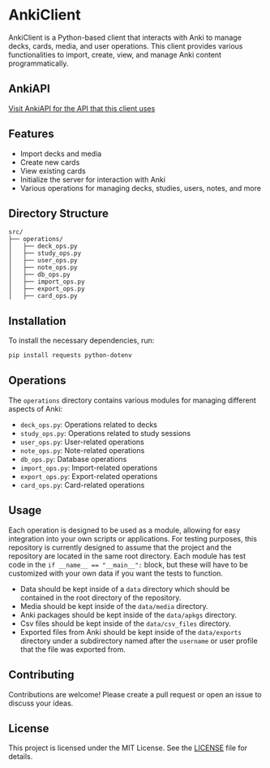 # AnkiClient

AnkiClient is a Python-based client that interacts with Anki to manage decks, cards, media, and user operations. This client provides various functionalities to import, create, view, and manage Anki content programmatically.

## AnkiAPI
[Visit AnkiAPI for the API that this client uses](https://github.com/ChaseKolozsy/AnkiAPI)

## Features

- Import decks and media
- Create new cards
- View existing cards
- Initialize the server for interaction with Anki
- Various operations for managing decks, studies, users, notes, and more

## Directory Structure

```
src/
├── operations/
│   ├── deck_ops.py
│   ├── study_ops.py
│   ├── user_ops.py
│   ├── note_ops.py
│   ├── db_ops.py
│   ├── import_ops.py
│   ├── export_ops.py
│   ├── card_ops.py
```

## Installation

To install the necessary dependencies, run:

```sh
pip install requests python-dotenv 
```

## Operations

The `operations` directory contains various modules for managing different aspects of Anki:

- `deck_ops.py`: Operations related to decks
- `study_ops.py`: Operations related to study sessions
- `user_ops.py`: User-related operations
- `note_ops.py`: Note-related operations
- `db_ops.py`: Database operations
- `import_ops.py`: Import-related operations
- `export_ops.py`: Export-related operations
- `card_ops.py`: Card-related operations

## Usage

Each operation is designed to be used as a module, allowing for easy integration into your own scripts or applications.
For testing purposes, this repository is currently designed to assume that the project and the repository are located in the same root directory. 
Each module has test code in the `if __name__ == "__main__":` block, but these will have to be customized with your own data if you want the tests to function. 
- Data should be kept inside of a `data` directory which should be contained in the root directory of the repository. 
- Media should be kept inside of the `data/media` directory. 
- Anki packages should be kept inside of the `data/apkgs` directory.
- Csv files should be kept inside of the `data/csv_files` directory.
- Exported files from Anki should be kept inside of the `data/exports` directory under a subdirectory named after the `username` or user profile that the file was exported from.

## Contributing

Contributions are welcome! Please create a pull request or open an issue to discuss your ideas.

## License

This project is licensed under the MIT License. See the [LICENSE](LICENSE) file for details.
